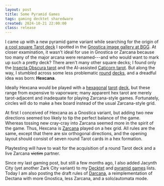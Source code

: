 ```yaml
---
layout: post
title: Some Pyramid Games
tags: gaming decktet sharedware
created: 2024-10-21 22:00:00
class: release
---
```

I came up with a new pyramid game variant while searching for the origin of [a cool square Tarot deck](https://www.ariwisner.com/trinity-tarot) I spotted in the [Gnostica image gallery at BGG](https://boardgamegeek.com/image/7539593/gnostica).  At closer examination, it wasn't ideal for use in Gnostica or Zarcana because too many of the major arcana were renamed---and who would want to mark up such a pretty deck?  There aren't many other square decks; I found only the [Insecta Obscura tarot](https://www.etsy.com/listing/1328504870/insecta-obscura-tarot-deck-green-witch) and the AI-assisted [Caticorn tarot](https://www.etsy.com/listing/1678144111/the-caticorn-tarot).  But along the way, I stumbled across some less problematic [round](https://www.llewellyn.com/product.php?ean=9780738772141) [decks](https://www.usgamesinc.com/motherpeace_round_tarot_deck.html), and a dreadful idea was born: **Hexcana**.

Ideally Hexcana would be played with a [hexagonal](https://www.etsy.com/listing/1715803530/the-renaissance-hexagon-tarot) [tarot](https://theentanglementtarot.com/gallery) [deck](https://tarotator.com/hexa-tarot-preview/), but these range from expensive to vaporware; many apparent hex tarot are merely tarot-adjacent and inadequate for playing Zarcana-style games.  Fortunately, circles will do to make a hex board instead of the usual Zarcana-style grid.

At first I conceived of Hexcana as a Gnostica variant, but adding two new directions seemed too likely to tip the perfect balance of the game.  Whereas tossing new cray-cray into Zarcana seemed more in the spirit of the game.  Thus, Hexcana is [Zarcana](https://www.looneylabs.com/content/zarcana) played on a hex grid.  All rules are the same, except that there are six orthogonal directions, and the opening layout should consist of seven round Tarot cards in a hex formation.

Playtesting will have to wait for the acquisition of a round Tarot deck and a live Zarcana ~~victim~~ partner.

Since my last gaming post, but still a few months ago, I also added Jacynth City (yet another Zark City variant) to my [Decktet](/games/decktet/) and [pyramid games](/games/pyramids/) lists.  Today I am also posting the draft rules of [Darcana](/games/decktet/darcana/), a reimplementation of Dectana with more Gnostica, less Zarcana, and a solo/automata mode.
